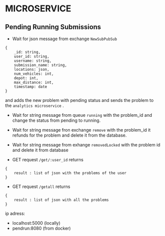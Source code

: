 # MICROSERVICE

## Pending Running Submissions

- Wait for json message from exchange ```NewSubPubSub``` 
```
{
    _id: string,
    user_id: string,
    username: string, 
    submission_name: string,
    locations: json,
    num_vehicles: int,
    depot: int,
    max_distance: int,
    timestamp: date
}
```
and adds the new problem with pending status and sends the problem to the ```analytics microservice``` .

- Wait for string message from queue ```running``` with the problem_id and change the status from pending to running.

- Wait for string message fron exchange ```remove``` with the problem_id it refunds for the problem and delete it from the database.

- Wait for string message from exhange ```removedLocked``` with the problem id and delete it from database

- GET request ```/get/:user_id``` returns 
```
{
    result : list of json with the problems of the user
}
```

- GET request ```/getall``` returns 
```
{
    result : list of json with all the problems
}
```

ip adress:
- localhost:5000 (locally) 
- pendrun:8080 (from docker)